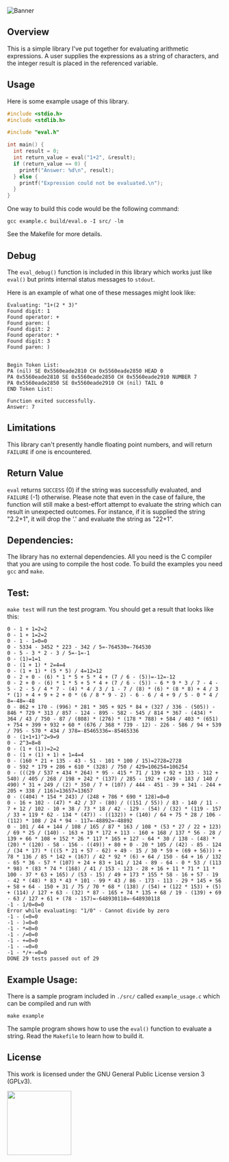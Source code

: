![Banner](https://s-christy.com/status-banner-service/arithmetic-expression-parser/banner-slim.svg)

## Overview

This is a simple library I've put together for evaluating arithmetic
expressions. A user supplies the expressions as a string of characters, and the
integer result is placed in the referenced variable.

## Usage

Here is some example usage of this library.

```c
#include <stdio.h>
#include <stdlib.h>

#include "eval.h"

int main() {
  int result = 0;
  int return_value = eval("1+2", &result);
  if (return_value == 0) {
    printf("Answer: %d\n", result);
  } else {
    printf("Expression could not be evaluated.\n");
  }
}
```

One way to build this code would be the following command:

```
gcc example.c build/eval.o -I src/ -lm
```

See the Makefile for more details.

## Debug

The `eval_debug()` function is included in this library which works just like
`eval()` but prints internal status messages to `stdout`.

Here is an example of what one of these messages might look like:

```
Evaluating: "1+(2 * 3)"
Found digit: 1
Found operator: +
Found paren: (
Found digit: 2
Found operator: *
Found digit: 3
Found paren: )


Begin Token List:
PA (nil) SE 0x5560eade2810 CH 0x5560eade2850 HEAD 0
PA 0x5560eade2810 SE 0x5560eade2850 CH 0x5560eade2910 NUMBER 7
PA 0x5560eade2850 SE 0x5560eade2910 CH (nil) TAIL 0
END Token List:

Function exited successfully.
Answer: 7
```

## Limitations

This library can't presently handle floating point numbers, and will return
`FAILURE` if one is encountered.

## Return Value

`eval` returns `SUCCESS` (0) if the string was successfully evaluated, and
`FAILURE` (-1) otherwise. Please note that even in the case of failure, the
function will still make a best-effort attempt to evaluate the string which can
result in unexpected outcomes. For instance, if it is supplied the string
"2.2+1", it will drop the '.' and evaluate the string as "22+1".

## Dependencies:

The library has no external dependencies. All you need is the C compiler that
you are using to compile the host code. To build the examples you need `gcc` and
`make`.

## Test:

`make test` will run the test program. You should get a result that looks like
this:

```
0 - 1 + 1=2=2
0 - 1 + 1=2=2
0 - 1 - 1=0=0
0 - 5334 - 3452 * 223 - 342 / 5=-764530=-764530
0 - 5 - 3 * 2 - 3 / 5=-1=-1
0 - (1)=1=1
0 - (1 + 1) * 2=4=4
0 - (1 + 1) * (5 * 5) / 4=12=12
0 - 2 + 0 - (6) * 1 * 5 + 5 * 4 + (7 / 6 - (5))=-12=-12
0 - 2 + 0 - (6) * 1 * 5 + 5 * 4 + (7 / 6 - (5)) - 6 * 9 * 3 / 7 - 4 - 5 - 2 - 5 / 4 * 7 - (4) * 4 / 3 / 1 - 7 / (8) * (6) * (8 * 8) + 4 / 3 * (1) + 4 + 9 + 2 + 0 * (6 / 8 * 9 - 2) - 6 - 6 / 4 + 9 / 5 - 0 * 4 / 8=-48=-48
0 - 862 + 170 - (996) * 281 * 305 + 925 * 84 + (327 / 336 - (505)) - 846 * 729 * 313 / 857 - 124 - 895 - 582 - 545 / 814 * 367 - (434) * 364 / 43 / 750 - 87 / (808) * (276) * (178 * 788) + 584 / 403 * (651) + 754 + 399 + 932 + 60 * (676 / 368 * 739 - 12) - 226 - 586 / 94 + 539 / 795 - 570 * 434 / 378=-85465336=-85465336
0 - (1+1+1)^2=9=9
0 - 2^3=8=8
0 - (1 + (1))=2=2
0 - (1 + (1) + 1) + 1=4=4
0 - (160 * 21 + 135 - 43 - 51 - 101 * 100 / 15)=2728=2728
0 - 592 * 179 + 286 + 610 * (328) / 750 / 429=106254=106254
0 - (((29 / 537 + 434 * 264) * 95 - 415 * 71 / 139 + 92 + 133 - 312 + 540) / 405 / 268 / 198 + 242 * (137) / 285 - 192 + (249 - 183 / 140 / 490) * 31 + 249 / (2) * 350 / 7 + (107) / 444 - 451 - 39 + 341 - 244 + 205 + 338 / 116)=13657=13657
0 - ((404) * 154 * 243) / (248 + 786 * 690 * 128)=0=0
0 - 16 + 102 - (47) * 42 / 37 - (80) / ((151 / 55)) / 83 - 140 / 11 - 7 + 12 / 102 - 10 + 38 / 73 * 18 / 42 - 129 - (54) / (32) * (119 - 157 / 33 + 119 * 62 - 134 * (47)) - ((132)) + (140) / 64 + 75 * 28 / 106 - (112) * 108 / 24 * 94 - 117=-48892=-48892
0 - 101 / 44 + 144 / 108 / 165 / 87 * 163 / 108 * (53 * 27 / 22 + 123) / 69 * 25 / (140) - 163 + 19 * 172 + 113 - 160 + 168 / 137 * 56 - 28 / 139 + 66 * 108 + 152 * 26 * 117 * 165 + 127 - 64 * 30 / 138 - (48) * (20) * (120) - 58 - 156 - ((49)) + 80 + 0 - 20 * 105 / (42) - 85 - 124 / (34 * 17) * (((5 * 21 + 57 - 62) + 49 - 15 / 30 * 59 + (69 + 56))) + 78 * 136 / 85 * 142 + (167) / 42 * 92 * (6) + 64 / 150 - 64 + 16 / 132 - 65 * 36 - 57 * (107) + 24 + 83 + 141 / 124 - 89 - 64 - 0 * 53 / (113 * 98) * (83 * 74 * (168) / 41 / 153 - 123 - 28 + 16 + 11 * 71 * 11 * 100 - 37 * 63 + 165) / (53 - 15) / 49 + 173 * 155 * 58 - 16 + 57 - 19 - 42 * (48) * 83 * 43 * 101 - 99 * 43 / 86 - 173 - 113 - 29 * 145 + 56 + 58 + 64 - 150 + 31 / 75 / 70 * 68 * (138) / (54) + (122 * 153) + (5) + (114) / 127 + 63 - (32) * 87 - 165 + 74 * 135 + 68 / 19 - (139) + 69 - 63 / 127 + 61 + (78 - 157)=-648930118=-648930118
-1 - 1/0=0=0
Error while evaluating: "1/0" - Cannot divide by zero
-1 - (=0=0
-1 - )=0=0
-1 - *=0=0
-1 - /=0=0
-1 - +=0=0
-1 - -=0=0
-1 - */+-=0=0
DONE 29 tests passed out of 29
```

## Example Usage:

There is a sample program included in `./src/` called
`example_usage.c` which can be compiled and run with

```
make example
```

The sample program shows how to use the `eval()` function
to evaluate a string. Read the `Makefile` to learn how to
build it.

## License

This work is licensed under the GNU General Public License version 3 (GPLv3).

[<img src="https://s-christy.com/status-banner-service/GPLv3_Logo.svg" width="150" />](https://www.gnu.org/licenses/gpl-3.0.en.html)
